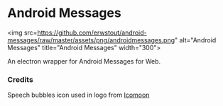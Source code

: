 # Android Messages

<img src=https://github.com/erwstout/android-messages/raw/master/assets/png/androidmessages.png" alt="Android Messages" title="Android Messages" width="300">

An electron wrapper for Android Messages for Web.

### Credits

Speech bubbles icon used in logo from [Icomoon](https://www.flaticon.com/authors/icomoon)
